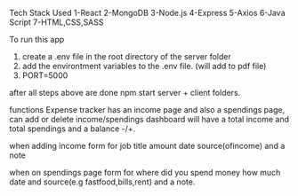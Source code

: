 Tech Stack Used 
1-React
2-MongoDB
3-Node.js
4-Express
5-Axios
6-Java Script
7-HTML,CSS,SASS


To run this app 
1. create a .env file in the root directory of the server folder 
2. add the environtment variables to the .env file. (will add to pdf file)
3. PORT=5000

after all steps above are done 
npm start server + client folders. 


functions
Expense tracker has an income page and also a spendings page,
can add or delete income/spendings
dashboard will have a total income and total spendings and a balance -/+.

when adding income 
form for 
job title
amount
date
source(ofincome)
and a note 

when on spendings page
form for
where did you spend money
how much
date
and source(e.g fastfood,bills,rent)
and a note. 
